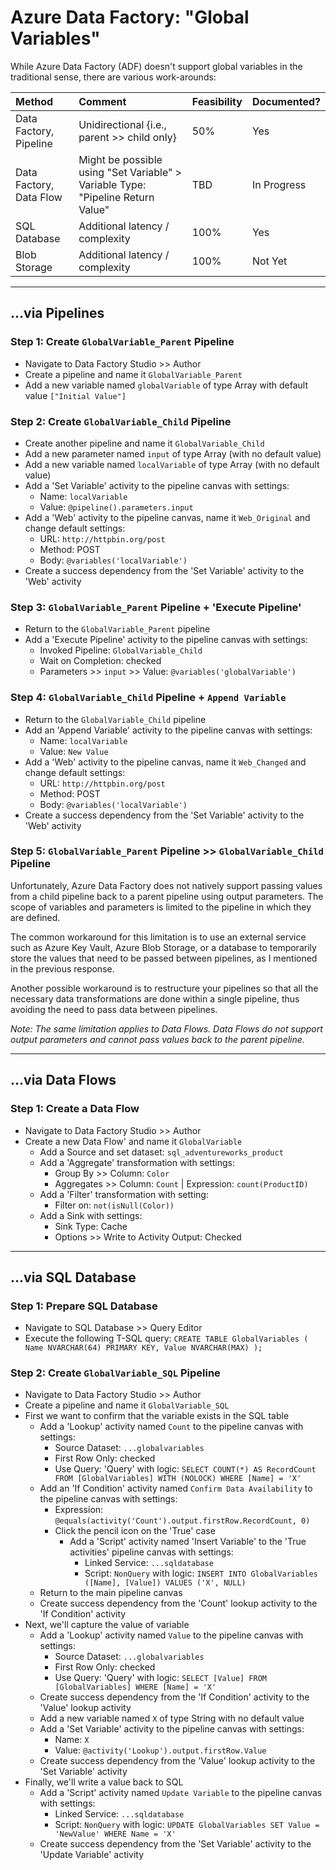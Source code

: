# Azure Data Factory: "Global Variables"

While Azure Data Factory (ADF) doesn't support global variables in the traditional sense, there are various work-arounds:

| Method | Comment | Feasibility | Documented? |      
| :--- | :--- | :--- | :--- |     
| Data Factory, Pipeline | Unidirectional {i.e., parent >> child only} | 50% | Yes |      
| Data Factory, Data Flow | Might be possible using "Set Variable" > Variable Type: "Pipeline Return Value" | TBD | In Progress |     
| SQL Database | Additional latency / complexity | 100% | Yes |
| Blob Storage | Additional latency / complexity | 100% | Not Yet |

-----

## ...via Pipelines

### Step 1: Create `GlobalVariable_Parent` Pipeline
  
* Navigate to Data Factory Studio >> Author
* Create a pipeline and name it `GlobalVariable_Parent`
* Add a new variable named `globalVariable` of type Array with default value `["Initial Value"]`

### Step 2: Create `GlobalVariable_Child` Pipeline
  
* Create another pipeline and name it `GlobalVariable_Child`
* Add a new parameter named `input` of type Array (with no default value)
* Add a new variable named `localVariable` of type Array (with no default value)
* Add a 'Set Variable' activity to the pipeline canvas with settings:
  * Name: `localVariable`
  * Value: `@pipeline().parameters.input`
* Add a 'Web' activity to the pipeline canvas, name it `Web_Original` and change default settings:
  * URL: `http://httpbin.org/post`
  * Method: POST
  * Body: `@variables('localVariable')`
* Create a success dependency from the 'Set Variable' activity to the 'Web' activity

### Step 3: `GlobalVariable_Parent` Pipeline + 'Execute Pipeline'

* Return to the `GlobalVariable_Parent` pipeline
* Add a 'Execute Pipeline' activity to the pipeline canvas with settings:
  * Invoked Pipeline: `GlobalVariable_Child`
  * Wait on Completion: checked
  * Parameters >> `input` >> Value: `@variables('globalVariable')`

### Step 4: `GlobalVariable_Child` Pipeline + `Append Variable`
  
* Return to the `GlobalVariable_Child` pipeline
* Add an 'Append Variable' activity to the pipeline canvas with settings:
  * Name: `localVariable`
  * Value: `New Value`
* Add a 'Web' activity to the pipeline canvas, name it `Web_Changed` and change default settings:
  * URL: `http://httpbin.org/post`
  * Method: POST
  * Body: `@variables('localVariable')`
* Create a success dependency from the 'Set Variable' activity to the 'Web' activity
  
### Step 5: `GlobalVariable_Parent` Pipeline >> `GlobalVariable_Child` Pipeline  
  
Unfortunately, Azure Data Factory does not natively support passing values from a child pipeline back to a parent pipeline using output parameters. The scope of variables and parameters is limited to the pipeline in which they are defined.

The common workaround for this limitation is to use an external service such as Azure Key Vault, Azure Blob Storage, or a database to temporarily store the values that need to be passed between pipelines, as I mentioned in the previous response.

Another possible workaround is to restructure your pipelines so that all the necessary data transformations are done within a single pipeline, thus avoiding the need to pass data between pipelines.

_Note: The same limitation applies to Data Flows. Data Flows do not support output parameters and cannot pass values back to the parent pipeline._

-----

## ...via Data Flows

### Step 1: Create a Data Flow
* Navigate to Data Factory Studio >> Author
* Create a new Data Flow' and name it `GlobalVariable`
  * Add a Source and set dataset: `sql_adventureworks_product`
  * Add a 'Aggregate' transformation with settings:
    * Group By >> Column: `Color`
    * Aggregates >> Column: `Count` | Expression: `count(ProductID)`
  * Add a 'Filter' transformation with setting:
    * Filter on: `not(isNull(Color))`
  * Add a Sink with settings:
    * Sink Type: Cache
    * Options >> Write to Activity Output: Checked

-----

## ...via SQL Database  
   
### Step 1: Prepare SQL Database  
   
* Navigate to SQL Database >> Query Editor
* Execute the following T-SQL query: `CREATE TABLE GlobalVariables ( Name NVARCHAR(64) PRIMARY KEY, Value NVARCHAR(MAX) );` 
   
### Step 2: Create `GlobalVariable_SQL` Pipeline  
   
* Navigate to Data Factory Studio >> Author 
* Create a pipeline and name it `GlobalVariable_SQL`
* First we want to confirm that the variable exists in the SQL table
   * Add a 'Lookup' activity named `Count` to the pipeline canvas with settings:
     * Source Dataset: `...globalvariables`
     * First Row Only: checked
     * Use Query: 'Query' with logic: `SELECT COUNT(*) AS RecordCount FROM [GlobalVariables] WITH (NOLOCK) WHERE [Name] = 'X'`
   * Add an 'If Condition' activity named `Confirm Data Availability` to the pipeline canvas with settings:
     * Expression: `@equals(activity('Count').output.firstRow.RecordCount, 0)`
     * Click the pencil icon on the 'True' case
       * Add a 'Script' activity named 'Insert Variable' to the 'True activities' pipeline canvas with settings:
         * Linked Service: `...sqldatabase`
         * Script: `NonQuery` with logic: `INSERT INTO GlobalVariables ([Name], [Value]) VALUES ('X', NULL)`
   * Return to the main pipeline canvas
   * Create success dependency from the 'Count' lookup activity to the 'If Condition' activity
* Next, we'll capture the value of variable
   * Add a 'Lookup' activity named `Value` to the pipeline canvas with settings:
     * Source Dataset: `...globalvariables`
     * First Row Only: checked
     * Use Query: 'Query' with logic: `SELECT [Value] FROM [GlobalVariables] WHERE [Name] = 'X'`
   * Create success dependency from the 'If Condition' activity to the 'Value' lookup activity
   * Add a new variable named `X` of type String with no default value
   * Add a 'Set Variable' activity to the pipeline canvas with settings:
     * Name: `X`
     * Value: `@activity('Lookup').output.firstRow.Value`
   * Create success dependency from the 'Value' lookup activity to the 'Set Variable' activity
* Finally, we'll write a value back to SQL
   * Add a 'Script' activity named `Update Variable` to the pipeline canvas with settings:
      * Linked Service: `...sqldatabase`
      * Script: `NonQuery` with logic: `UPDATE GlobalVariables SET Value = 'NewValue' WHERE Name = 'X'`  
   * Create success dependency from the 'Set Variable' activity to the 'Update Variable' activity
